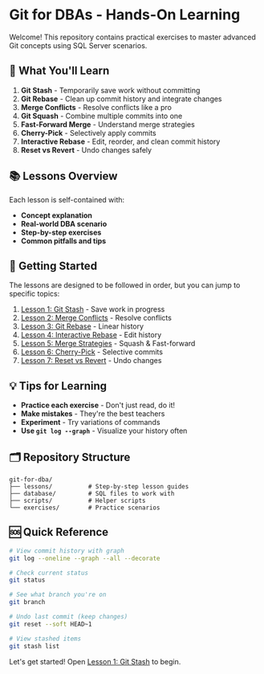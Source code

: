 # Git for DBAs - Hands-On Learning

Welcome! This repository contains practical exercises to master advanced Git concepts using SQL Server scenarios.

## 🎯 What You'll Learn

1. **Git Stash** - Temporarily save work without committing
2. **Git Rebase** - Clean up commit history and integrate changes
3. **Merge Conflicts** - Resolve conflicts like a pro
4. **Git Squash** - Combine multiple commits into one
5. **Fast-Forward Merge** - Understand merge strategies
6. **Cherry-Pick** - Selectively apply commits
7. **Interactive Rebase** - Edit, reorder, and clean commit history
8. **Reset vs Revert** - Undo changes safely

## 📚 Lessons Overview

Each lesson is self-contained with:
- **Concept explanation**
- **Real-world DBA scenario**
- **Step-by-step exercises**
- **Common pitfalls and tips**

## 🚀 Getting Started

The lessons are designed to be followed in order, but you can jump to specific topics:

1. [Lesson 1: Git Stash](./lessons/01-git-stash.md) - Save work in progress
2. [Lesson 2: Merge Conflicts](./lessons/02-merge-conflicts.md) - Resolve conflicts
3. [Lesson 3: Git Rebase](./lessons/03-git-rebase.md) - Linear history
4. [Lesson 4: Interactive Rebase](./lessons/04-interactive-rebase.md) - Edit history
5. [Lesson 5: Merge Strategies](./lessons/05-merge-strategies.md) - Squash & Fast-forward
6. [Lesson 6: Cherry-Pick](./lessons/06-cherry-pick.md) - Selective commits
7. [Lesson 7: Reset vs Revert](./lessons/07-reset-revert.md) - Undo changes

## 💡 Tips for Learning

- **Practice each exercise** - Don't just read, do it!
- **Make mistakes** - They're the best teachers
- **Experiment** - Try variations of commands
- **Use `git log --graph`** - Visualize your history often

## 🗂️ Repository Structure

```
git-for-dba/
├── lessons/          # Step-by-step lesson guides
├── database/         # SQL files to work with
├── scripts/          # Helper scripts
└── exercises/        # Practice scenarios
```

## 🆘 Quick Reference

```bash
# View commit history with graph
git log --oneline --graph --all --decorate

# Check current status
git status

# See what branch you're on
git branch

# Undo last commit (keep changes)
git reset --soft HEAD~1

# View stashed items
git stash list
```

Let's get started! Open [Lesson 1: Git Stash](./lessons/01-git-stash.md) to begin.

